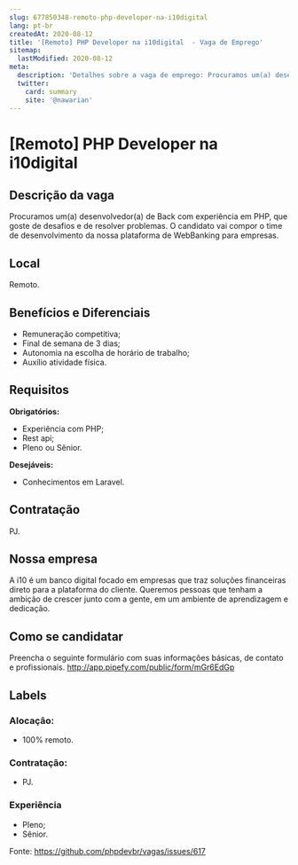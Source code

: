 ```yaml
---
slug: 677850348-remoto-php-developer-na-i10digital
lang: pt-br
createdAt: 2020-08-12
title: '[Remoto] PHP Developer na i10digital  - Vaga de Emprego'
sitemap:
  lastModified: 2020-08-12
meta:
  description: 'Detalhes sobre a vaga de emprego: Procuramos um(a) desenvolvedor(a) de Back com experiência em PHP, que goste de desafios e de resolver problemas. O candidato vai compor o time de desenvolvimento da nossa plataforma de WebBanking para empresas.'
  twitter:
    card: summary
    site: '@nawarian'
---
```


# [Remoto] PHP Developer na i10digital 

<!--
==================================================
POR FAVOR, SÓ POSTE SE A VAGA FOR PARA DESENVOLVEDOR(A) PHP!

Não faça distinção de gênero no titulo da vaga.

Use: "PHP Developer" ao invés de "Desenvolvedor PHP" \o/

Exemplo: `[São Paulo/SP] PHP Developer na Nome da Empresa`

Evite fugir do padrão, isso só dá trabalho aos administradores,
pois os títulos são padronizados.
==================================================
-->

## Descrição da vaga

Procuramos um(a) desenvolvedor(a) de Back com experiência em PHP, que goste de desafios e de resolver problemas. O candidato vai compor o time de desenvolvimento da nossa plataforma de WebBanking para empresas.

## Local

Remoto.

## Benefícios e Diferenciais

- Remuneração competitiva;
- Final de semana de 3 dias;
- Autonomia na escolha de horário de trabalho;
- Auxílio atividade física.

## Requisitos

**Obrigatórios:**
- Experiência com PHP;
- Rest api;
- Pleno ou Sênior.

**Desejáveis:**
- Conhecimentos em Laravel.

## Contratação

PJ.

## Nossa empresa

A i10 é um banco digital focado em empresas que traz soluções financeiras direto para a plataforma do cliente. Queremos pessoas que tenham a ambição de crescer junto com a gente, em um ambiente de aprendizagem e dedicação.

## Como se candidatar

Preencha o seguinte formulário com suas informações básicas, de contato e profissionais.
http://app.pipefy.com/public/form/mGr6EdGp

## Labels

<!-- Escolha abaixo, apague as que não fizerem sentido: -->
### Alocação:
- 100% remoto.

### Contratação:
- PJ.

### Experiência
- Pleno;
- Sênior.


Fonte: https://github.com/phpdevbr/vagas/issues/617